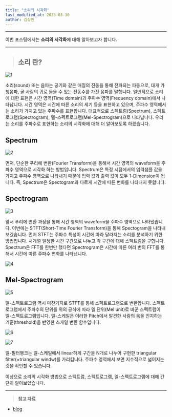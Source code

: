 ```yaml
---
title: "소리의 시각화"
last_modified_at: 2023-03-30
author: 김상민
---
```


-------------

이번 포스팅에서는 **소리의 시각화**에 대해 알아보고자 합니다.

---------------

> ## 소리 란?
![1](https://user-images.githubusercontent.com/102953592/228715012-c0ebe287-0c0b-44b3-9c4e-0a6045c2bac3.JPG)

소리(sound) 또는 음파는 공기와 같은 매질의 진동을 통해 전파되는 파동으로, 대개 가청음파, 곧 사람의 귀로 들을 수 있는 진동수를 가진 음파를 말합니다.
일반적으로 소리에 대한 표현은 시간 영역(Time domain)과 주파수 영역(Frequency domain)에서 나타납니다.
시간 영역은 시간에 따른 소리의 세기 등을 표현하고 있으며, 주파수 영역에서는 소리가 가지고 있는 주파수를 표현합니다.
대표적으로 스펙트럼(Spectrum), 스펙트로그램(Spectrogram), 멜-스펙트로그램(Mel-Spectrogram)으로 나타납니다.
우리는 소리를 주파수로 표현하는 소리의 시각화에 대해 더 알아보도록 하겠습니다.


## Spectrum
![2](https://user-images.githubusercontent.com/102953592/228715047-54e71957-e11a-4a40-92cd-f12c585713b8.JPG)

 먼저, 단순한 푸리에 변환(Fourier Transform)을 통해서 시간 영역의 waveform을 주파수 영역으로 시각화 하는 방법입니다.
 Spectrum은 특정 시점에서의 입력샘플 값을 가지고 주파수 영역으로 나타내기 때문에 입력 값과 출력 값이 모두 1-Dimension이 됩니다.
 즉, Spectrum은 Spectogram과 다르게 시간에 따른 변화를 나타내지 못합니다.


## Spectrogram
![3](https://user-images.githubusercontent.com/102953592/228715091-5013041a-693c-431e-8073-cc45127d2346.png)

 앞서 푸리에 변환 과정을 통해 시간 영역의 waveform을 주파수 영역으로 나타냈습니다. 
 이번에는 STFT(Short-Time Fourier Transform)을 통해 Spectogram을 나타내보겠습니다.
 먼저 STFT는 주파수 특성이 시간에 따라 달라지는 소리를 분석하기 위한 방법입니다.
 시계열 일정한 시간 구간으로 나누고 각 구간에 대해 스펙트럼을 구합니다.
 Spectrum은 FFT를 한번만 했다면 Spectrogram은 시간에 따른 여러 번의 FFT를 통해서 시간에 따른 주파수 변화를 나타냅니다.

![4](https://user-images.githubusercontent.com/102953592/228715111-067f044c-5ae5-407e-a80d-14745f358879.JPG)


## Mel-Spectrogram
![5](https://user-images.githubusercontent.com/102953592/228715134-a60da755-3510-48b3-909f-ab07cd4532ff.JPG)

 멜-스펙트로그램 역시 마찬가지로 STFT를 통해 스펙트로그램으로 변환합니다.
 스펙트로그램에서 주파수의 단위를 위의 공식에 따라 멜 단위(Mel unit)로 바꾼 스펙트럼이 멜-스펙트로그램입니다.
 멜-스케일은 이러한 Pitch에서 발견한 사람의 음을 인지하는 기준(threshold)을 반영한 스케일 변환 함수입니다.

![6](https://user-images.githubusercontent.com/102953592/228715153-b815fc53-7334-4944-8066-f890ee9d1425.JPG)

![7](https://user-images.githubusercontent.com/102953592/228715171-8ad04d49-fad9-4ac4-9221-8c0e7e186b7d.JPG)

 멜-필터뱅크는 멜-스케일에서 linear하게 구간을 N개로 나누어 구현한 triangular filter(=triangular windw)를 가리킵니다.
 주파수 영역에서 보면 지수적으로 넓어지는 것을 확인할 수 있습니다.


이상으로 소리의 시각화 방법으로 스펙트럼, 스펙트로그램, 멜-스펙트로그램에 대해 간단히 알아보았습니다.

------------------------

> **참고 자료**  
* [blog](https://xangmin.tistory.com/61)
